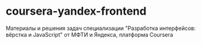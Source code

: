 # coursera-yandex-frontend
Материалы и решения задач специализации "Разработка интерфейсов: вёрстка и JavaScript" от МФТИ и Яндекса, платформа Coursera
